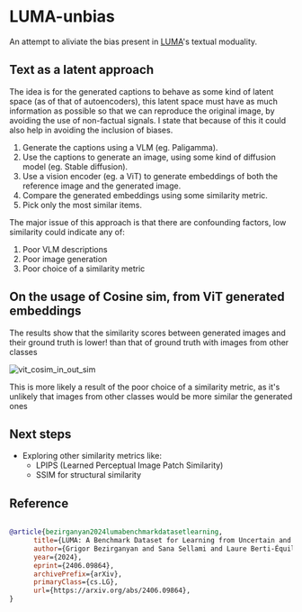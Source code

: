 # LUMA-unbias

An attempt to aliviate the bias present in [LUMA](https://arxiv.org/abs/2406.09864)'s textual moduality.

## Text as a latent approach

The idea is for the generated captions to behave as some kind of latent space (as of that of autoencoders), this latent space must have as much information as possible so that we can reproduce the original image, by avoiding the use of non-factual signals. I state that because of this it could also help in avoiding the inclusion of biases.

1. Generate the captions using a VLM (eg. Paligamma).
2. Use the captions to generate an image, using some kind of diffusion model (eg. Stable diffusion).
3. Use a vision encoder (eg. a ViT) to generate embeddings of both the reference image and the generated image.
4. Compare the generated embeddings using some similarity metric.
5. Pick only the most similar items.

The major issue of this approach is that there are confounding factors, low similarity could indicate any of:

1. Poor VLM descriptions
2. Poor image generation
3. Poor choice of a similarity metric

## On the usage of Cosine sim, from ViT generated embeddings

The results show that the similarity scores between generated images and their ground truth is lower! than that of ground truth with images from other classes

![vit_cosim_in_out_sim](https://github.com/user-attachments/assets/75cc6a6e-92d2-404c-9a06-f6988cfc3d48)

This is more likely a result of the poor choice of a similarity metric, as it's unlikely that images from other classes would be more similar the generated ones

## Next steps

- Exploring other similarity metrics like:
  - LPIPS (Learned Perceptual Image Patch Similarity)
  - SSIM for structural similarity
  
## Reference

```bibtex

@article{bezirganyan2024lumabenchmarkdatasetlearning,
      title={LUMA: A Benchmark Dataset for Learning from Uncertain and Multimodal Data}, 
      author={Grigor Bezirganyan and Sana Sellami and Laure Berti-Équille and Sébastien Fournier},
      year={2024},
      eprint={2406.09864},
      archivePrefix={arXiv},
      primaryClass={cs.LG},
      url={https://arxiv.org/abs/2406.09864}, 
}
```
